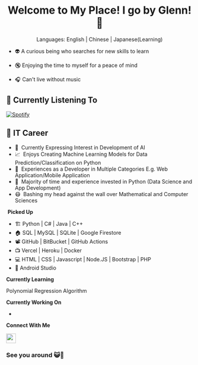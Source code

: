 <h1 align="center">Welcome to My Place! I go by Glenn! 👋</h1>
<p align="center">Languages: English | Chinese | Japanese(Learning)</p>

- 👽 A curious being who searches for new skills to learn

- 🔇 Enjoying the time to myself for a peace of mind

- 🎧 Can't live without music

<h2 align="left">🎵 Currently Listening To</h2>

[![Spotify](https://spotify-playing-glennpck.vercel.app/api/spotify?background_color=0d1117&border_color=ffffff)](https://open.spotify.com/user/nywfg09j2k83q5asavj18qx9y)

<h2 align="left">🔅 IT Career</h2>

- 🤖 &nbsp;Currently Expressing Interest in Development of AI
- 📈 &nbsp;Enjoys Creating Machine Learning Models for Data Prediction/Classification on Python
- 🔧 &nbsp;Experiences as a Developer in Multiple Categories E.g. Web Application/Mobile Application
- 🐍 &nbsp;Majority of time and experience invested in Python (Data Science and App Development)
- 😷 &nbsp;Bashing my head against the wall over Mathematical and Computer Sciences

&nbsp;**Picked Up**

* 🏗️ Python | C# | Java | C++
* 🏠 SQL | MySQL | SQLite | Google Firestore
* 📽️ GitHub | BitBucket | GitHub Actions
* 📺 Vercel | Heroku | Docker
* 💻 HTML | CSS | Javascript | Node.JS | Bootstrap | PHP
* 📱 Android Studio

**Currently Learning**

Polynomial Regression Algorithm

**Currently Working On**

-

**Connect With Me**

<a href="https://www.linkedin.com/in/glenn-peh-133bb7185/" target="blank"><img align="center" src="https://cdn-icons-png.flaticon.com/512/174/174857.png" width="26px" /></a>


<h3 align="left">See you around 😺👋</h3>
